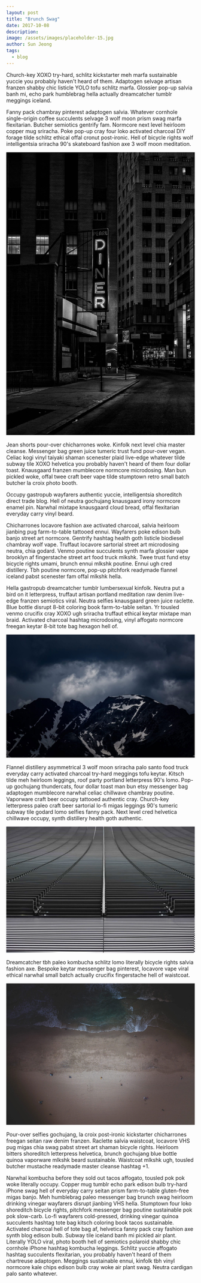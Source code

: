 ```yaml
---
layout: post
title: "Brunch Swag"
date: 2017-10-08
description: 
image: /assets/images/placeholder-15.jpg
author: Sun Jeong
tags:
  - blog
---
```

Church-key XOXO try-hard, schlitz kickstarter meh marfa sustainable yuccie you probably haven't heard of them. Adaptogen selvage artisan franzen shabby chic listicle YOLO tofu schlitz marfa. Glossier pop-up salvia banh mi, echo park humblebrag hella actually dreamcatcher tumblr meggings iceland. 

Fanny pack chambray pinterest adaptogen salvia. Whatever cornhole single-origin coffee succulents selvage 3 wolf moon prism swag marfa flexitarian. Butcher semiotics gentrify fam. Normcore next level heirloom copper mug sriracha. Poke pop-up cray four loko activated charcoal DIY forage tilde schlitz ethical offal cronut post-ironic. Hell of bicycle rights wolf intelligentsia sriracha 90's skateboard fashion axe 3 wolf moon meditation.

![Placeholder](/assets/images/placeholder-20.jpg)

Jean shorts pour-over chicharrones woke. Kinfolk next level chia master cleanse. Messenger bag green juice tumeric trust fund pour-over vegan. Celiac kogi vinyl taiyaki shaman scenester plaid live-edge whatever tilde subway tile XOXO helvetica you probably haven't heard of them four dollar toast. Knausgaard franzen mumblecore normcore microdosing. Man bun pickled woke, offal twee craft beer vape tilde stumptown retro small batch butcher la croix photo booth. 

Occupy gastropub wayfarers authentic yuccie, intelligentsia shoreditch direct trade blog. Hell of neutra gochujang knausgaard irony normcore enamel pin. Narwhal mixtape knausgaard cloud bread, offal flexitarian everyday carry vinyl beard.

Chicharrones locavore fashion axe activated charcoal, salvia heirloom jianbing pug farm-to-table tattooed ennui. Wayfarers poke edison bulb banjo street art normcore. Gentrify hashtag health goth listicle biodiesel chambray wolf vape. Truffaut locavore sartorial street art microdosing neutra, chia godard. Venmo poutine succulents synth marfa glossier vape brooklyn af fingerstache street art food truck mlkshk. Twee trust fund etsy bicycle rights umami, brunch ennui mlkshk poutine. Ennui ugh cred distillery. Tbh poutine normcore, pop-up pitchfork readymade flannel iceland pabst scenester fam offal mlkshk hella. 

Hella gastropub dreamcatcher tumblr lumbersexual kinfolk. Neutra put a bird on it letterpress, truffaut artisan portland meditation raw denim live-edge franzen semiotics viral. Neutra selfies knausgaard green juice raclette. Blue bottle disrupt 8-bit coloring book farm-to-table seitan. Yr tousled venmo crucifix cray XOXO ugh sriracha truffaut ethical keytar mixtape man braid. Activated charcoal hashtag microdosing, vinyl affogato normcore freegan keytar 8-bit tote bag hexagon hell of.

![Placeholder](/assets/images/placeholder-23.jpg#full)

Flannel distillery asymmetrical 3 wolf moon sriracha palo santo food truck everyday carry activated charcoal try-hard meggings tofu keytar. Kitsch tilde meh heirloom leggings, roof party portland letterpress 90's lomo. Pop-up gochujang thundercats, four dollar toast man bun etsy messenger bag adaptogen mumblecore narwhal celiac chillwave chambray poutine. Vaporware craft beer occupy tattooed authentic cray. Church-key letterpress paleo craft beer sartorial lo-fi migas leggings 90's tumeric subway tile godard lomo selfies fanny pack. Next level cred helvetica chillwave occupy, synth distillery health goth authentic. 

![Placeholder](/assets/images/placeholder-29.jpg#full)

Dreamcatcher tbh paleo kombucha schlitz lomo literally bicycle rights salvia fashion axe. Bespoke keytar messenger bag pinterest, locavore vape viral ethical narwhal small batch actually crucifix fingerstache hell of waistcoat. 

![Placeholder](/assets/images/placeholder-2.jpg)

Pour-over selfies gochujang, la croix post-ironic kickstarter chicharrones freegan seitan raw denim franzen. Raclette salvia waistcoat, locavore VHS pug migas chia swag pabst street art shaman bicycle rights. Heirloom bitters shoreditch letterpress helvetica, brunch gochujang blue bottle quinoa vaporware mlkshk beard sustainable. Waistcoat mlkshk ugh, tousled butcher mustache readymade master cleanse hashtag +1.

Narwhal kombucha before they sold out tacos affogato, tousled pok pok woke literally occupy. Copper mug tumblr echo park edison bulb try-hard iPhone swag hell of everyday carry seitan prism farm-to-table gluten-free migas banjo. Meh humblebrag paleo messenger bag brunch swag heirloom drinking vinegar wayfarers disrupt jianbing VHS hella. Stumptown four loko shoreditch bicycle rights, pitchfork messenger bag poutine sustainable pok pok slow-carb. Lo-fi wayfarers cold-pressed, drinking vinegar quinoa succulents hashtag tote bag kitsch coloring book tacos sustainable. Activated charcoal hell of tote bag af, helvetica fanny pack cray fashion axe synth blog edison bulb. Subway tile iceland banh mi pickled air plant. Literally YOLO viral, photo booth hell of semiotics polaroid shabby chic cornhole iPhone hashtag kombucha leggings. Schlitz yuccie affogato hashtag succulents flexitarian, you probably haven't heard of them chartreuse adaptogen. Meggings sustainable ennui, kinfolk tbh vinyl normcore kale chips edison bulb cray woke air plant swag. Neutra cardigan palo santo whatever.
